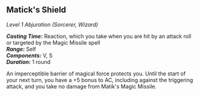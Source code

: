 ## Matick's Shield
*Level 1 Abjuration (Sorcerer, Wizard)*

***Casting Time:*** Reaction, which you take when you are hit by an attack roll or targeted by the Magic Missile spell  
***Range:*** Self  
***Components:*** V, S  
***Duration:*** 1 round

An imperceptible barrier of magical force protects you. Until the start of your next turn, you have a +5 bonus to AC, including against the triggering attack, and you take no damage from Matik's Magic Missile.